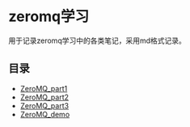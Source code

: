 # zeromq学习

用于记录zeromq学习中的各类笔记，采用md格式记录。

## 目录

* [ZeroMQ_part1](./ZeroMQ_part1.md)
* [ZeroMQ_part2](./ZeroMQ_part2.md)
* [ZeroMQ_part3](./ZeroMQ_part3.md)
* [ZeroMQ_demo](./ZeroMQ_demo.md)

